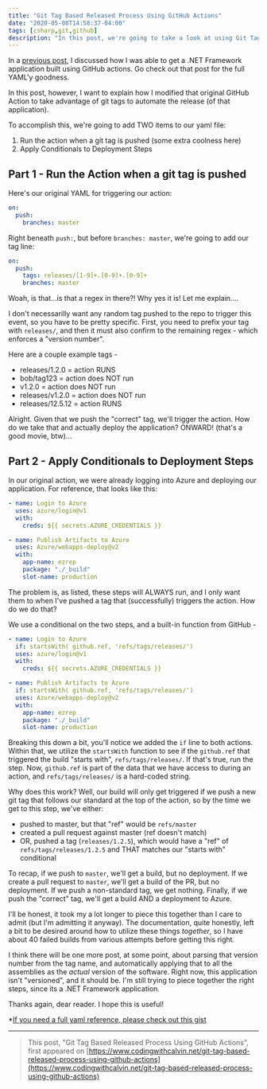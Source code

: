 ```yaml
---
title: "Git Tag Based Released Process Using GitHub Actions"
date: "2020-05-08T14:58:37-04:00"
tags: [csharp,git,github]
description: "In this post, we're going to take a look at using Git Tags and Conditional Steps in GitHub Actions to create a release process."
---
```


In a [previous post](https://www.codingwithcalvin.net/building-net-framework-applications-with-github-actions), I discussed how I was able to get a .NET Framework application built using GitHub actions.  Go check out that post for the full YAML'y goodness.

In this post, however, I want to explain how I modified that original GitHub Action to take advantage of git tags to automate the release (of that application).

To accomplish this, we're going to add TWO items to our yaml file:

1. Run the action when a git tag is pushed (some extra coolness here)
2. Apply Conditionals to Deployment Steps

## Part 1 - Run the Action when a git tag is pushed

Here's our original YAML for triggering our action:

```yaml
on:
  push:
    branches: master
```

Right beneath `push:`, but before `branches: master`, we're going to add our tag line:

```yaml
on:
  push:
    tags: releases/[1-9]+.[0-9]+.[0-9]+
    branches: master
```

Woah, is that...is that a regex in there?!  Why yes it is!  Let me explain....

I don't necessarilly want any random tag pushed to the repo to trigger this event, so you have to be pretty specific.  First, you need to prefix your tag with `releases/`, and then it must also confirm to the remaining regex - which enforces a "version number".

Here are a couple example tags -

* releases/1.2.0 = action RUNS
* bob/tag123 = action does NOT run
* v1.2.0 = action does NOT run
* releases/v1.2.0 = action does NOT run
* releases/12.5.12 = action RUNS

Alright.  Given that we push the "correct" tag, we'll trigger the action.  How do we take that and actually deploy the application?  ONWARD! (that's a good movie, btw)...

## Part 2 - Apply Conditionals to Deployment Steps

In our original action, we were already logging into Azure and deploying our application.  For reference, that looks like this:

```yaml
- name: Login to Azure
  uses: azure/login@v1
  with:
    creds: ${{ secrets.AZURE_CREDENTIALS }}

- name: Publish Artifacts to Azure
  uses: Azure/webapps-deploy@v2
  with:
    app-name: ezrep
    package: "./_build"
    slot-name: production
```

The problem is, as listed, these steps will ALWAYS run, and I only want them to when I've pushed a tag that (successfully) triggers the action.  How do we do that?  

We use a conditional on the two steps, and a built-in function from GitHub -

```yaml
- name: Login to Azure
  if: startsWith( github.ref, 'refs/tags/releases/')
  uses: azure/login@v1
  with:
    creds: ${{ secrets.AZURE_CREDENTIALS }}

- name: Publish Artifacts to Azure
  if: startsWith( github.ref, 'refs/tags/releases/')
  uses: Azure/webapps-deploy@v2
  with:
    app-name: ezrep
    package: "./_build"
    slot-name: production
```

Breaking this down a bit, you'll notice we added the `if` line to both actions.  Within that, we utilize the `startsWith` function to see if the `github.ref` that triggered the build "starts with", `refs/tags/releases/`.  If that's true, run the step.  Now, `github.ref` is part of the data that we have access to during an action, and `refs/tags/releases/` is a hard-coded string.

Why does this work?  Well, our build will only get triggered if we push a new git tag that follows our standard at the top of the action, so by the time we get to this step, we've either:

* pushed to master, but that "ref" would be `refs/master`
* created a pull request against master (ref doesn't match)
* OR, pushed a tag (`releases/1.2.5`), which would have a "ref" of `refs/tags/releases/1.2.5` and THAT matches our "starts with" conditional

To recap, if we push to `master`, we'll get a build, but no deployment.  If we create a pull request to `master`, we'll get a build of the PR, but no deployment.  If we push a non-standard tag, we get nothing.  Finally, if we push the "correct" tag, we'll get a build AND a deployment to Azure.

I'll be honest, it took my a lot longer to piece this together than I care to admit (but I'm admitting it anyway).  The documentation, quite honestly, left a bit to be desired around how to utilize these things *together*, so I have about 40 failed builds from various attempts before getting this right.

I think there will be one more post, at some point, about parsing that version number from the tag name, and automatically applying that to all the assemblies as the *actual* version of the software.  Right now, this application isn't "versioned", and it should be. I'm still trying to piece together the right steps, since its a .NET Framework application.

Thanks again, dear reader.  I hope this is useful!

*[If you need a full yaml reference, please check out this gist](https://gist.github.com/CalvinAllen/efdc537796039ef624d4966396e33391)

---

>This post, "Git Tag Based Released Process Using GitHub Actions", first appeared on [https://www.codingwithcalvin.net/git-tag-based-released-process-using-github-actions](https://www.codingwithcalvin.net/git-tag-based-released-process-using-github-actions)
